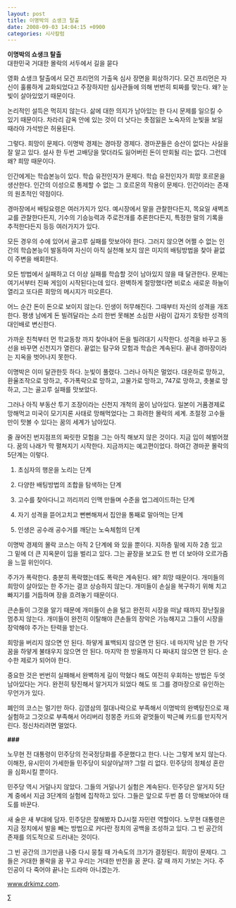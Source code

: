 ```yaml
---
layout: post
title: 이명박의 쇼생크 탈출
date: 2008-09-03 14:04:15 +0900
categories: 시사칼럼
---
```

**이명박의 쇼생크 탈출**  
대한민국 거대한 몰락의 서두에서 길을 묻다

영화 쇼생크 탈출에서 모건 프리먼의 가출옥 심사 장면을 회상하기다. 모건 프리먼은 자신이 훌륭하게 교화되었다고 주장하지만 심사관들에 의해 번번히 퇴짜를 맞는다. 왜? 눈빛이 살아있었기 때문이다. 

논리적인 설득은 먹히지 않는다. 삶에 대한 의지가 남아있는 한 다시 문제를 일으킬 수 있기 때문이다. 차라리 감옥 안에 있는 것이 더 낫다는 촛점잃은 노숙자의 눈빛을 보일 때라야 가석방은 허용된다. 

그렇다. 희망이 문제다. 이명박 경제는 경마장 경제다. 경마꾼들은 승산이 없다는 사실을 잘 알고 있다. 설사 한 두번 고배당을 맞더라도 잃어버린 돈이 만회될 리는 없다. 그런데 왜? 희망 때문이다. 

인간에게는 학습본능이 있다. 학습 유전인자가 문제다. 학습 유전인자가 희망 호르몬을 생산한다. 인간의 이성으로 통제할 수 없는 그 호르몬의 작용이 문제다. 인간이라는 존재의 원초적인 약점이다. 

경마장에서 배팅요령은 여러가지가 있다. 예시장에서 말을 관찰한다든지, 목요일 새벽조교를 관찰한다든지, 기수의 기승능력과 주로전개를 추론한다든지, 특정한 말의 기록을 추적한다든지 등등 여러가지가 있다.

모든 경우의 수에 있어서 골고루 실패를 맛보아야 한다. 그러지 않으면 어쩔 수 없는 인간의 학습본능이 발동하여 자신이 아직 실천해 보지 않은 미지의 배팅방법을 찾아 끝없이 주변을 배회한다. 

모든 방법에서 실패하고 더 이상 실패를 학습할 것이 남아있지 않을 때 달관한다. 문제는 여기서부터 진짜 게임이 시작된다는데 있다. 완벽하게 절망했다면 비로소 새로운 하늘이 열리고 또다른 희망의 메시지가 떠오른다.

어느 순간 돈이 돈으로 보이지 않는다. 인생이 허무해진다. 그때부터 자신의 성격을 개조한다. 평생 남에게 돈 빌려달라는 소리 한번 못해본 소심한 사람이 갑자기 호탕한 성격의 대인배로 변신한다.

가까운 친척부터 먼 학교동창 까지 찾아내어 돈을 빌려대기 시작한다. 성격을 바꾸고 동선을 바꾸면 신천지가 열린다. 끝없는 탐구와 모험과 학습은 계속된다. 끝내 경마장이라는 지옥을 벗어나지 못한다.

이명박은 이미 달관한듯 하다. 눈빛이 풀렸다. 그러나 아직은 멀었다. 대운하로 망하고, 환율조작으로 망하고, 주가폭락으로 망하고, 고물가로 망하고, 747로 망하고, 촛불로 망하고, 그는 골고루 실패를 맛보았다.

그러나 아직 부동산 투기 조장이라는 신천지 개척의 꿈이 남아있다. 일본이 거품경제로 망해먹고 미국이 모기지론 사태로 망해먹었다는 그 화려한 몰락의 세계. 초절정 고수들만이 맛볼 수 있다는 꿈의 세계가 남아있다. 

줄 끊어진 번지점프의 짜릿한 모험을 그는 아직 해보지 않은 것이다. 지금 입이 헤벌어졌다. 꿈의 나래가 막 펼쳐지기 시작한다. 지금까지는 예고편이었다. 하여간 경마꾼 몰락의 5단계는 이렇다. 

1) 초심자의 행운을 노리는 단계
             
2) 다양한 배팅방법의 조합을 탐색하는 단계
              
3) 고수를 찾아다니고 끼리끼리 인맥 만들며 수준을 업그레이드하는 단계
              
4) 자기 성격을 뜯어고치고 뻔뻔해져서 집안을 통째로 말아먹는 단계
              
5) 인생은 공수래 공수거를 깨닫는 노숙체험의 단계

이명박 경제의 몰락 코스는 아직 2 단계에 와 있을 뿐이다. 지하층 밑에 지하 2층 있고 그 밑에 더 큰 지옥문이 입을 벌리고 있다. 그는 끝장을 보고도 한 번 더 보아야 오르가즘을 느낄 위인이다. 

주가가 폭락한다. 충분히 폭락했는데도 폭락은 계속된다. 왜? 희망 때문이다. 개미들의 희망이 살아있는 한 주가는 결코 상승하지 않는다. 개미들이 손실을 복구하기 위해 치고 빠지기를 거듭하며 장을 흐려놓기 때문이다.

큰손들이 그것을 알기 때문에 개미들이 손을 털고 완전히 시장을 떠날 때까지 장난질을 멈추지 않는다. 개미들이 완전히 이탈해야 큰손들의 장악은 가능해지고 그들이 시장을 장악해야 주가는 탄력을 받는다. 

희망을 버리지 않으면 안 된다. 하얗게 표백되지 않으면 안 된다. 네 마지막 남은 한 가닥 꿈을 하얗게 불태우지 않으면 안 된다. 마지막 한 방울까지 다 짜내지 않으면 안 된다. 순수한 제로가 되어야 한다. 

중요한 것은 번번히 실패해서 완벽하게 길이 막혔다 해도 여전히 우회하는 방법은 두엇 남아있다는 거다. 완전히 탕진해서 알거지가 되었다 해도 또 그를 경마장으로 유인하는 무언가가 있다. 

폐인의 코스는 멀기만 하다. 김영삼의 절대나락으로 부족해서 이명박의 완벽탕진으로 재실험하고 그것으로 부족해서 어리버리 정몽준 카드와 겉멋들이 박근혜 카드를 만지작거린다. 정신차리려면 멀었다.

**###**

노무현 전 대통령이 민주당의 전국정당화를 주문했다고 한다. 나는 그렇게 보지 않는다. 이해찬, 유시민이 가세한들 민주당이 되살아날까? 그럴 리 없다. 민주당의 정체성 혼란을 심화시킬 뿐이다.

민주당 역시 거덜나지 않았다. 그들의 거덜나기 실험은 계속된다. 민주당은 알거지 5단계 중에서 지금 3단계의 실험에 집착하고 있다. 그들은 앞으로 두번 쯤 더 망해보아야 태도를 바꾼다. 

새 술은 새 부대에 담자. 민주당은 잘해봤자 DJ시절 자민련 역할이다. 노무현 대통령은 지금 정치에서 발을 빼는 방법으로 커다란 정치의 공백을 조성하고 있다. 그 빈 공간의 존재를 의도적으로 드러내는 것이다. 

그 빈 공간의 크기만큼 나중 다시 뭉칠 때 가속도의 크기가 결정된다. 희망이 문제다. 그들은 거대한 몰락을 꿈 꾸고 우리는 거대한 반전을 꿈 꾼다. 갈 때 까지 가보는 거다. 주인공이 다 죽어야 끝나는 드라마 아니겠는가.

www.drkimz.com.

∑